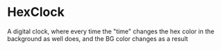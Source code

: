 # HexClock
A digital clock, where every time the "time" changes the hex color in the background as well does, and the BG color changes as a result
